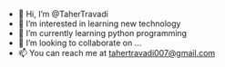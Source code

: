 - 👋 Hi, I’m @TaherTravadi
- 👀 I’m interested in learning new technology 
- 🌱 I’m currently learning python programming 
- 💞️ I’m looking to collaborate on ...
- 📫 You can  reach me at tahertravadi007@gmail.com

<!---
TaherTravadi/TaherTravadi is a ✨ special ✨ repository because its `README.md` (this file) appears on your GitHub profile.
You can click the Preview link to take a look at your changes.
--->
